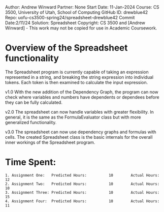 Author:     Andrew Winward
Partner:    None
Start Date: 11-Jan-2024
Course:     CS 3500, University of Utah, School of Computing
GitHub ID:  drewblue42
Repo:       uofu-cs3500-spring24/spreadsheet-drewblue42
Commit Date:2/11/24
Solution:   Spreadsheet
Copyright:  CS 3500 and [Andrew Winward] - This work may not be copied for use in Academic Coursework.


# Overview of the Spreadsheet functionality

The Spreadsheet program is currently capable of taking an expression represented in a string, and breaking the
string expression into individual tokens. Each token is then examined to calculate the input expression. 

v1.0
With the new addition of the Dependency Graph, the program can now check where variables and 
numbers have dependents or dependees before they can be fully calculated. 

v2.0
The spreadsheet can now handle variables with greater flexibility. In general, it is the same as the FormulaEvaluator class
but with more generalized functionality.

v3.0
The spreadsheet can now use dependency graphs and formulas with cells. The created Spreadsheet class is the basic internals 
for the overall inner workings of the Spreadsheet program.


# Time Spent:

    1. Assignment One:   Predicted Hours:          10        Actual Hours:   12
    2. Assignment Two:   Predicted Hours:          10        Actual Hours:   10 
    3. Assignment Three: Predicted Hours:          10        Actual Hours:   15 
    4. Assignment Four:  Predicted Hours:          10        Actual Hours:   11
    
